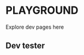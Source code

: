 <script setup>
import DdtwPlayground from './PLAYGROUND/examples/test.vue'
</script>
# PLAYGROUND
Explore dev pages here

## Dev tester

<ddtw-playground />